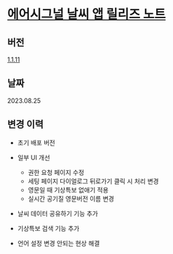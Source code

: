 __<h1>[에어시그널 날씨 앱 릴리즈 노트](https://github.com/tekken5953/AS_Cloud_App/blob/master/release_note/1.1.11.md)</a></h1>__

<h2>버전</h2>

[1.1.11](https://play.google.com/store/apps/details?id=app.airsignal.weather)

<h2>날짜</h2>
2023.08.25

<h2>변경 이력</h2>

- 초기 배포 버전

- 일부 UI 개선
  - 권한 요청 페이지 수정
  - 세팅 페이지 다이얼로그 뒤로가기 클릭 시 처리 변경
  - 영문일 때 기상특보 없애기 적용
  - 실시간 공기질 영문버전 이름 변경

- 날씨 데이터 공유하기 기능 추가
  
- 기상특보 검색 기능 추가

- 언어 설정 변경 안되는 현상 해결






